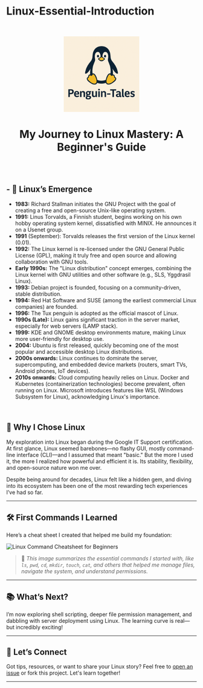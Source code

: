 # Linux-Essential-Introduction

<br>

<p align="center">
  <img src="https://github.com/CJA-Cyberhack24/Linux-Essential-Introduction/blob/main/Penguin-Tales.png?raw=true" alt="Penguin-Tales Logo" width="200"/>
</p>

<h1 align="center"><strong>My Journey to Linux Mastery: A Beginner's Guide</strong></h1>

<br>
<br>

## - 🐧 Linux’s Emergence


* **1983:** Richard Stallman initiates the GNU Project with the goal of creating a free and open-source Unix-like operating system.
* **1991:** Linus Torvalds, a Finnish student, begins working on his own hobby operating system kernel, dissatisfied with MINIX. He announces it on a Usenet group.
* **1991** (September): Torvalds releases the first version of the Linux kernel (0.01).
* **1992:** The Linux kernel is re-licensed under the GNU General Public License (GPL), making it truly free and open source and allowing collaboration with GNU tools.
* **Early 1990s:** The "Linux distribution" concept emerges, combining the Linux kernel with GNU utilities and other software (e.g., SLS, Yggdrasil Linux).
* **1993:** Debian project is founded, focusing on a community-driven, stable distribution.
* **1994:** Red Hat Software and SUSE (among the earliest commercial Linux companies) are founded.
* **1996:** The Tux penguin is adopted as the official mascot of Linux.
* **1990s (Late):** Linux gains significant traction in the server market, especially for web servers (LAMP stack).
* **1999:** KDE and GNOME desktop environments mature, making Linux more user-friendly for desktop use.
* **2004:** Ubuntu is first released, quickly becoming one of the most popular and accessible desktop Linux distributions.
* **2000s onwards:** Linux continues to dominate the server, supercomputing, and embedded device markets (routers, smart TVs, Android phones, IoT devices).
* **2010s onwards:** Cloud computing heavily relies on Linux. Docker and Kubernetes (containerization technologies) become prevalent, often running on Linux. Microsoft introduces features like WSL (Windows Subsystem for Linux), acknowledging Linux's importance.

<br>

## 🧭 Why I Chose Linux

My exploration into Linux began during the Google IT Support certification. At first glance, Linux seemed barebones—no flashy GUI, mostly command-line interface (CLI)—and I assumed that meant "basic." But the more I used it, the more I realized how powerful and efficient it is. Its stability, flexibility, and open-source nature won me over.

Despite being around for decades, Linux felt like a hidden gem, and diving into its ecosystem has been one of the most rewarding tech experiences I’ve had so far.


---

## 🛠️ First Commands I Learned

Here’s a cheat sheet I created that helped me build my foundation:

![Linux Command Cheatsheet for Beginners](https://github.com/CJA-Cyberhack24/Linux-Essential-Introduction/blob/27759f07b9c4bf141d71603dfcc5614a2130f287/linux-cheatsheet.png)

> 📌 *This image summarizes the essential commands I started with, like `ls`, `pwd`, `cd`, `mkdir`, `touch`, `cat`, and others that helped me manage files, navigate the system, and understand permissions.*


---

## 📚 What’s Next?

I’m now exploring shell scripting, deeper file permission management, and dabbling with server deployment using Linux. The learning curve is real—but incredibly exciting!


---

## 🤝 Let’s Connect

Got tips, resources, or want to share your Linux story? Feel free to [open an issue](https://github.com/your-username/your-repo/issues) or fork this project. Let's learn together!
<br>

---

